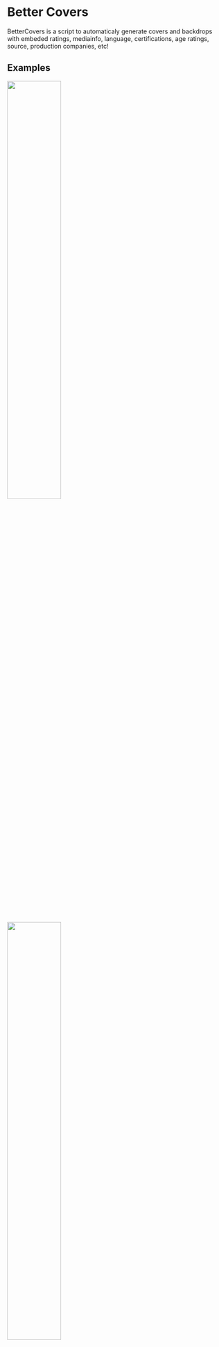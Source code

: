 # Better Covers
BetterCovers is a script to automaticaly generate covers and backdrops with embeded ratings, mediainfo, language, certifications, age ratings, source, production companies, etc!

## Examples
<img src="https://user-images.githubusercontent.com/30437204/139999685-99a366ab-a3f7-4967-a690-b73482827328.jpg" width="49.7%"> <img src="https://user-images.githubusercontent.com/30437204/139999850-99fd67a6-bfad-41cf-99fb-b3572907330b.jpg" width="49.7%">
<img src="https://user-images.githubusercontent.com/30437204/139999682-c146b1fc-0021-4c26-b4e9-048cc763fa2d.jpg" width="100%">

The script is made to be fully customizable, all properties can be disabled and custom cover templates can be selected based on a large number of filters!   
After executing the script you have to refresh the library on Emby/Plex/Jellyfin for this to take effect! (Or configure the agent in the config file to automaticaly update the library!)

## Downloading
### Docker
The easiest option for running is using [docker](https://hub.docker.com/r/ilarramendi/bettercovers).  
``` 
docker run -i --rm \
  -v /path/to/media:/media \
  -v /path/to/config:/config \
  -e parameters="-w 20" `#OPTIONAL` \
  -e TZ=America/New_York `#OPTIONAL` \
  -e fileMask="*" `#OPTIONAL` \
  ilarramendi/bettercovers 
```
### Python
Clone the project: `git clone https://github.com/ilarramendi/BetterCovers`  
Install python requirments: `pip3 install -r requirements.txt`  
Install program requirments: `sudo apt install -y wkhtmltopdf ffmpeg`  
Run: `python3 BetterCovers.py '/path/to/media/*'`  
 
## Folder structure
Each movie needs to be inside a unique folder.  
Each TV show season must be inside a unique folder.  
For better identification folders names can have imdb or tmdb ids like: `[tmdbid=123456]` or `[imdbid=123456]`   

## Planned features
- [ ] Option to save images on Agent metadata folder to improve menu loading time (media images on HDD load a bit slow on emby)
- [ ] Different themes (suggestions are apreciate)
- [ ] Use existing cover
- [ ] Add aditional mediainfo properties (dolby, ATMOS, audio channels)
- [ ] Add connection with Sonarr and Radarr api (or script on import)
- [ ] Add connection to plex api
- [ ] Add original downloaded image cache for faster cover creation (wkhtmltopdf cache not working)

## Config.json
[config.json](https://github.com/ilarramendi/BetterCovers/blob/main/config.md)
## Covers.json
[config.json](https://github.com/ilarramendi/BetterCovers/blob/main/covers.md)

## Parameters
`-o true` Ovewrite any cover found (images are automaticaly overwriten if info changes)
`-wd /path/to/wd` Change the default working directory (where config files, images and covers are stored)    
`-w number` Number of workers to use, default 20 (using too many workers can result in images not loading correctly or hitting api limits)  
`-v number` Verbose level from 0 to 5, default 2.  
`--dry` Performs a dry run, only getting metadata, not generating any image.  
`--json` Save metadata to metadata.json, usefull for debugin and connecting with other programs.  
